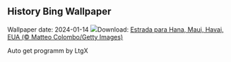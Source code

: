 ## History Bing Wallpaper
Wallpaper date: 2024-01-14
![](https://www.bing.com/th?id=OHR.HanaHighway_PT-BR9575647146_UHD.jpg&w=1000)Download: [Estrada para Hana, Maui, Havai, EUA (© Matteo Colombo/Getty Images)](https://www.bing.com/th?id=OHR.HanaHighway_PT-BR9575647146_UHD.jpg)

Auto get programm by LtgX

